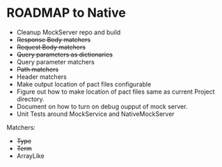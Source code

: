 # ROADMAP to Native

- Cleanup MockServer repo and build
- ~~Response Body matchers~~
- ~~Request Body matchers~~
- ~~Query parameters as dictionaries~~
- Query parameter matchers
- ~~Path matchers~~
- Header matchers
- Make output location of pact files configurable
- Figure out how to make location of pact files same as current Project directory.
- Document on how to turn on debug oupput of mock server.
- Unit Tests around MockService and NativeMockServer

Matchers:
- ~~Type~~
- ~~Term~~
- ArrayLike

